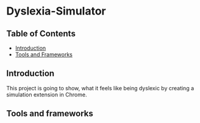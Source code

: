 # Dyslexia-Simulator

## Table of Contents

- [Introduction](#introduction)
- [Tools and Frameworks](#tools-and-frameworks)

## Introduction

This project is going to show, what it feels like being dyslexic by creating a simulation extension in Chrome.

## Tools and frameworks
